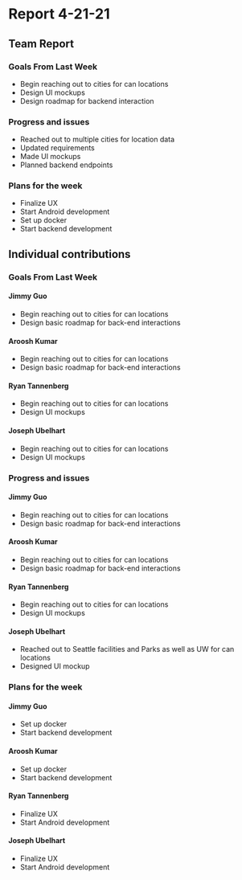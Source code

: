 # Report 4-21-21

## Team Report

### Goals From Last Week

- Begin reaching out to cities for can locations 
- Design UI mockups 
- Design roadmap for backend interaction 

### Progress and issues
- Reached out to multiple cities for location data
- Updated requirements
- Made UI mockups
- Planned backend endpoints

### Plans for the week
- Finalize UX
- Start Android development
- Set up docker
- Start backend development

## Individual contributions

### Goals From Last Week

#### Jimmy Guo
- Begin reaching out to cities for can locations
- Design basic roadmap for back-end interactions

#### Aroosh Kumar
- Begin reaching out to cities for can locations
- Design basic roadmap for back-end interactions

#### Ryan Tannenberg
- Begin reaching out to cities for can locations
- Design UI mockups

#### Joseph Ubelhart
- Begin reaching out to cities for can locations
- Design UI mockups 

### Progress and issues

#### Jimmy Guo
- Begin reaching out to cities for can locations
- Design basic roadmap for back-end interactions

#### Aroosh Kumar
- Begin reaching out to cities for can locations
- Design basic roadmap for back-end interactions

#### Ryan Tannenberg
- Begin reaching out to cities for can locations
- Design UI mockups

#### Joseph Ubelhart
- Reached out to Seattle facilities and Parks as well as UW for can locations
- Designed UI mockup

### Plans for the week

#### Jimmy Guo
- Set up docker
- Start backend development

#### Aroosh Kumar
- Set up docker
- Start backend development

#### Ryan Tannenberg
- Finalize UX
- Start Android development

#### Joseph Ubelhart
- Finalize UX
- Start Android development
